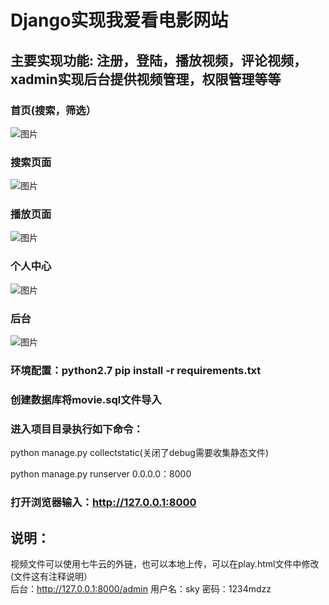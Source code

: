 # Django实现我爱看电影网站<br>
## 主要实现功能: 注册，登陆，播放视频，评论视频，xadmin实现后台提供视频管理，权限管理等等<br>

### 首页(搜索，筛选）<br>






![图片](https://images2018.cnblogs.com/blog/1242176/201805/1242176-20180528165151191-114852409.png)<br>
### 搜索页面<br>
![图片](https://images2018.cnblogs.com/blog/1242176/201805/1242176-20180528165337123-1679524156.png)<br>
### 播放页面<br>
![图片](https://images2018.cnblogs.com/blog/1242176/201805/1242176-20180528165418937-589612978.png)<br>
### 个人中心<br>
![图片](https://images2018.cnblogs.com/blog/1242176/201805/1242176-20180528165507402-1228378097.png)<br>
### 后台<br>
![图片](https://images2018.cnblogs.com/blog/1242176/201805/1242176-20180528165610991-617319902.png)<br>
### 环境配置：python2.7  pip install -r requirements.txt<br>

### 创建数据库将movie.sql文件导入<br>

### 进入项目目录执行如下命令：<br>

python manage.py collectstatic(关闭了debug需要收集静态文件)<br>

python manage.py runserver 0.0.0.0：8000<br>

### 打开浏览器输入：http://127.0.0.1:8000<br>

## 说明：<br>
视频文件可以使用七牛云的外链，也可以本地上传，可以在play.html文件中修改(文件这有注释说明）<br>
后台：http://127.0.0.1:8000/admin  用户名：sky  密码：1234mdzz
